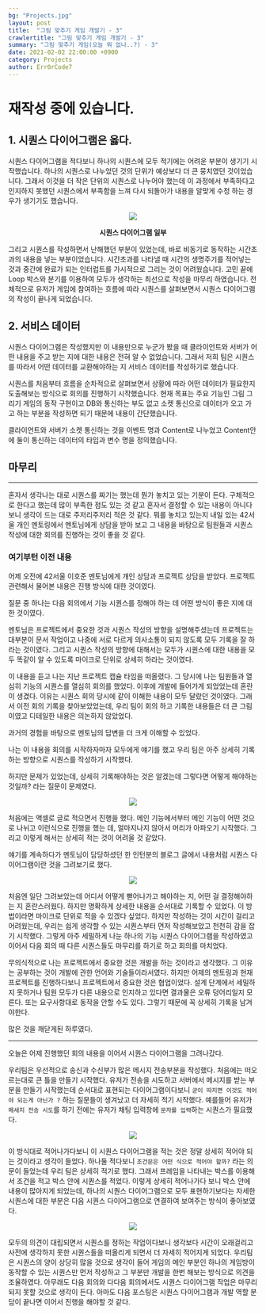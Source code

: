 ```yaml
---
bg: "Projects.jpg"
layout: post
title:  "그림 맞추기 게임 개발기 - 3"
crawlertitle: "그림 맞추기 게임 개발기 - 3"
summary: "그림 맞추기 게임(오늘 뭐 없나..?) - 3"
date: 2021-02-02 22:00:00 +0900
category: Projects
author: Err0rCode7
---
```


# 재작성 중에 있습니다.

## 1. 시퀀스 다이어그램은 옳다.

시퀀스 다이어그램을 적다보니 하나의 시퀀스에 모두 적기에는 어려운 부분이 생기기 시작했습니다. 하나의 시퀀스로 나누었던 것의 단위가 예상보다 더 큰 뭉치였던 것이었습니다. 그래서 이것을 더 작은 단위의 시퀀스로 나누어야 했는데 이 과정에서 부족하다고 인지하지 못했던 시퀀스에서 부족함을 느껴 다시 되돌아가 내용을 알맞게 수정 하는 경우가 생기기도 했습니다.

<p align="center">
<img src="https://user-images.githubusercontent.com/48249549/109292917-6cadd780-786e-11eb-90ff-37bf596775c5.png">
<p style="font-weight:bold" align="center">시퀀스 다이어그램 일부</p>
</p>


그리고 시퀀스를 작성하면서 난해했던 부분이 있었는데, 바로 비동기로 동작하는 시간초과의 내용을 넣는 부분이었습니다. 시간초과를 나타낼 때 시간의 생명주기를 적어넣는 것과 중간에 완료가 되는 인터럽트를 가시적으로 그리는 것이 어려웠습니다. 고민 끝에 Loop 박스와 분기를 이용하여
모두가 생각하는 최선으로 작성을 마무리 하였습니다. 전체적으로 유저가 게임에 참여하는 흐름에 따라 시퀀스를 살펴보면서 시퀀스 다이어그램의 작성이 끝나게 되었습니다.


## 2. 서비스 데이터

시퀀스 다이어그램은 작성했지만 이 내용만으로 누군가 봤을 때 클라이언트와 서버가 어떤 내용을 주고 받는 지에 대한 내용은 전혀 알 수 없었습니다. 그래서 저희 팀은 시퀀스를 따라서 어떤 데이터를 교환해야하는 지 서비스 데이터를 작성하기로 했습니다.

시퀀스를 처음부터 흐름을 순차적으로 살펴보면서 상황에 따라 어떤 데이터가 필요한지 도출해보는 방식으로 회의를 진행하기 시작했습니다. 현재 목표는 주요 기능인 그림 그리기 게임의 동작 구현이고 DB와 통신하는 부도 없고 소켓 통신으로 데이터가 오고 가고 하는 부분을 작성하면 되기 때문에 내용이 간단했습니다.

클라이언트와 서버가 소켓 통신하는 것을 이벤트 명과 Content로 나누었고 Content안에 둘이 통신하는 데이터의 타입과 변수 명을 정의했습니다.

## 마무리
---

혼자서 생각나는 대로 시퀀스를 짜기는 했는데 뭔가 놓치고 있는 기분이 든다. 구체적으로 한다고 했는데 많이 부족한 점도 있는 것 같고 혼자서 결정할 수 있는 내용이 아니다 보니 생각이 드는 대로 주저리주저리 적은 것 같다. 뭐를 놓치고 있는지 내일 있는 42서울 개인 멘토링에서 멘토님에게 상담을 받아 보고 그 내용을 바탕으로 팀원들과 시퀀스 작성에 대한 회의를 진행하는 것이 좋을 것 같다.

### 여기부턴 이전 내용

어제 오전에 42서울 이호준 멘토님에게 개인 상담과 프로젝트 상담을 받았다. 프로젝트 관련해서 물어본 내용은 진행 방식에 대한 것이였다.

질문 중 하나는 다음 회의에서 기능 시퀀스를 정해야 하는 데 어떤 방식이 좋은 지에 대한 것이였다.

멘토님은 프로젝트에서 중요한 것과 시퀀스 작성의 방향을 설명해주셨는데 프로젝트는 대부분이 문서 작업이고 나중에 서로 다르게 의사소통이 되지 않도록 모두 기록을 잘 하라는 것이였다. 그리고 시퀀스 작성의 방향에 대해서는 모두가 시퀀스에 대한 내용을 모두 똑같이 알 수 있도록 마이크로 단위로 상세히 하라는 것이였다.

이 내용을 듣고 나는 지난 프로젝트 캡슐 타임을 떠올렸다. 그 당시에 나는 팀원들과 열심히 기능의 시퀀스를 열심히 회의를 했었다. 이후에 개발에 들어가게 되었었는데 혼란이 생겼다. 이유는 시퀀스 회의 당시에 같이 이해한 내용이 모두 달랐던 것이였다. 그래서 이전 회의 기록을 찾아보았었는데, 우리 팀이 회의 하고 기록한 내용들은 더 큰 그림이였고 디테일한 내용은 의논하지 않았었다.

과거의 경험을 바탕으로 멘토님의 답변을 더 크게 이해할 수 있었다.

나는 이 내용을 회의를 시작하자마자 모두에게 얘기를 했고 우리 팀은 아주 상세히 기록하는 방향으로 시퀀스를 작성하기 시작했다.

하지만 문제가 있었는데, 상세히 기록해야하는 것은 알겠는데 그렇다면 어떻게 해야하는 것일까? 라는 질문이 문제였다.

<p align="center">
<img src="https://user-images.githubusercontent.com/48249549/106136408-9d85e880-61ac-11eb-90c9-5e2fd076abab.png">
</p>

처음에는 액셀로 글로 적으면서 진행을 했다. 메인 기능에서부터 메인 기능이 어떤 것으로 나뉘고 이런식으로 진행을 했는 데, 얼마지나지 않아서 머리가 아파오기 시작했다. 그리고 이렇게 해서는 상세히 적는 것이 어려울 것 같았다.

얘기를 계속하다가 멘토님이 담당하셨던 한 인턴분의 블로그 글에서 내용처럼 시퀀스 다이어그램이란 것을 그려보기로 했다.

<p align="center">
<img src="https://user-images.githubusercontent.com/48249549/106136564-d3c36800-61ac-11eb-99d6-a7bf73310b28.png">
</p>

처음엔 일단 그려보았는데 어디서 어떻게 뻗어나가고 해야하는 지, 어떤 걸 결정해야하는 지 혼란스러웠다. 하지만 명확하게 상세한 내용을 순서대로 기록할 수 있었다. 이 방법이라면 마이크로 단위로 적을 수 있겠다 싶었다. 하지만 작성하는 것이 시간이 걸리고 어려웠는데, 우리는 쉽게 생각할 수 있는 시퀀스부터 먼저 작성해보았고 천천히 감을 잡기 시작했다. 그렇게 아주 세밀하게 나눈 하나의 기능 시퀀스 다이어그램을 작성하였고 이어서 다음 회의 때 다른 시퀀스들도 마무리를 하기로 하고 회의를 마치었다.

무의식적으로 나는 프로젝트에서 중요한 것은 개발을 하는 것이라고 생각했다. 그 이유는 공부하는 것이 개발에 관한 언어와 기술들이라서였다. 하지만 어제의 멘토링과 현재 프로젝트를 진행하다보니 프로젝트에서 중요한 것은 협업이었다. 설계 단계에서 세밀하지 못하거나 팀원 모두가 다른 내용으로 인지하고 있다면 결과물은 오류 덩어리일지 모른다. 또는 요구사항대로 동작을 안할 수도 있다. 그렇기 때문에 꼭 상세히 기록을 남겨야한다.

많은 것을 깨닫게된 하루였다.

---

오늘은 어제 진행했던 회의 내용을 이어서 시퀀스 다이어그램을 그려나갔다.

우리팀은 우선적으로 송신과 수신부가 많은 메시지 전송부분을 작성했다. 처음에는 떠오르는대로 큰 틀을 만들기 시작했다. 유저가 전송을 시도하고 서버에서 메시지를 받는 부분을 만들기 시작했는데 순서대로 표현되는 다이어그램이다보니 `굳이 따지면 이것도 적어야 되는게 아닌가 ?` 하는 질문들이 생겨났고 더 자세히 적기 시작했다. 예를들어 유저가 `메세지 전송 시도`를 하기 전에는 유저가 채팅 입력창에 `문자를 입력`하는 시퀀스가 필요했다.
<p align="center">
<img src="https://user-images.githubusercontent.com/48249549/106276552-18b5d000-627b-11eb-8451-d230a4a7202f.png">
</p>

이 방식대로 적어나가다보니 이 시퀀스 다이어그램을 적는 것은 정말 상세히 적어야 되는 것이라고 생각이 들었다. 하나둘 적다보니 `조건문은 어떤 식으로 적어야 할까?` 라는 의문이 들었는데 우리 팀은 상세히 적기로 했다. 그래서 프레임을 나타내는 박스를 이용해서 조건을 적고 박스 안에 시퀀스를 적었다. 이렇게 상세히 적어나가다 보니 박스 안에 내용이 많아지게 되었는데, 하나의 시퀀스 다이어그램으로 모두 표현하기보다는 자세한 시퀀스에 대한 부분은 다음 시퀀스 다이어그램으로 연결하여 보여주는 방식이 좋아보였다.
<p align="center">
<img src="https://user-images.githubusercontent.com/48249549/106276536-12bfef00-627b-11eb-8424-4bcdf5886142.png">
</p>
모두의 의견이 대립되면서 시퀀스를 정하는 작업이다보니 생각보다 시간이 오래걸리고 사전에 생각하지 못한 시퀀스들을 떠올리게 되면서 더 자세히 적어지게 되었다. 우리팀은 시퀀스의 양이 상당히 많을 것으로 생각이 들어 게임의 메인 부분인 하나의 게임방이 동작할 수 있는 시퀀스만 먼저 작성하고 그 부분만 개발을 한번 해보는 방식으로 의견을 조율하였다. 아무래도 다음 회의와 다다음 회의에서도 시퀀스 다이어그램 작업은 마무리 되지 못할 것으로 생각이 든다. 아마도 다음 포스팅은 시퀀스 다이어그램과 개발 역할 분담이 끝나면 이어서 진행을 해야할 것 같다.